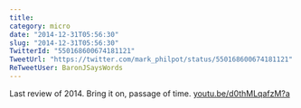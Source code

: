 ```yaml
---
title: 
category: micro
date: "2014-12-31T05:56:30"
slug: "2014-12-31T05:56:30"
TwitterId: "550168600674181121"
TweetUrl: "https://twitter.com/mark_philpot/status/550168600674181121"
ReTweetUser: BaronJSaysWords
---
```


<i class="fa fa-retweet" aria-hidden="true"></i> Last review of 2014. Bring it
on, passage of time. [youtu.be/d0thMLqafzM?a](http://youtu.be/d0thMLqafzM?a)
